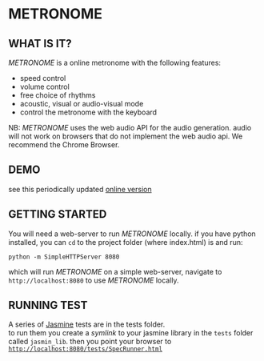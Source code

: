 # METRONOME

## WHAT IS IT?

_METRONOME_ is a online metronome with the following features:  

  - speed control
  - volume control
  - free choice of rhythms
  - acoustic, visual or audio-visual mode
  - control the metronome with the keyboard

NB: _METRONOME_ uses the web audio API for the audio generation. audio will not work on browsers that do not implement the web audio api. We recommend the Chrome Browser.

## DEMO

see this periodically updated [online version](http://metronome.zanstaen.org)

## GETTING STARTED

You will need a web-server to run _METRONOME_ locally. if you have python installed, you can `cd` to the project folder (where index.html) is and run:  

    python -m SimpleHTTPServer 8080

which will run _METRONOME_ on a simple web-server, navigate to `http://localhost:8080` to use _METRONOME_ locally.

## RUNNING TEST

A series of [Jasmine](https://github.com/pivotal/jasmine/) tests are in the tests folder.  
to run them you create a _symlink_ to your jasmine library in the `tests` folder called `jasmin_lib`. then you point your browser to [`http://localhost:8080/tests/SpecRunner.html`](http://localhost:8080/tests/SpecRunner.html)
